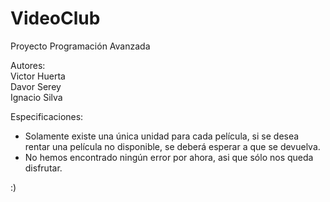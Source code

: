# VideoClub
Proyecto Programación Avanzada


Autores:   
Victor Huerta  
Davor Serey  
Ignacio Silva  


Especificaciones:  
- Solamente existe una única unidad para cada película, si se desea rentar una película no disponible, se deberá esperar a que se devuelva.  
- No hemos encontrado ningún error por ahora, asi que sólo nos queda disfrutar.

:)
